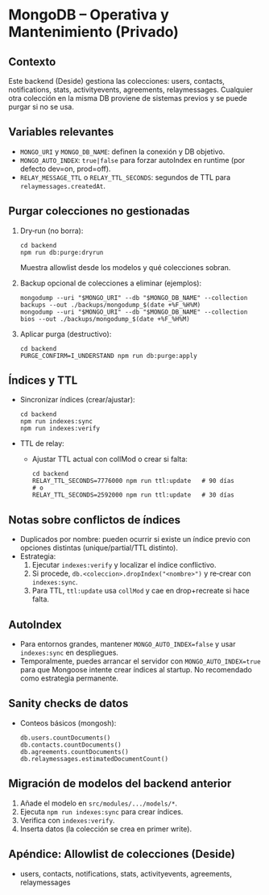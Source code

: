 MongoDB – Operativa y Mantenimiento (Privado)
===========================================

Contexto
--------
Este backend (Deside) gestiona las colecciones: users, contacts, notifications, stats, activityevents, agreements, relaymessages. Cualquier otra colección en la misma DB proviene de sistemas previos y se puede purgar si no se usa.

Variables relevantes
--------------------
- `MONGO_URI` y `MONGO_DB_NAME`: definen la conexión y DB objetivo.
- `MONGO_AUTO_INDEX`: `true|false` para forzar autoIndex en runtime (por defecto dev=on, prod=off).
- `RELAY_MESSAGE_TTL` o `RELAY_TTL_SECONDS`: segundos de TTL para `relaymessages.createdAt`.

Purgar colecciones no gestionadas
---------------------------------
1) Dry‑run (no borra):
   ```
   cd backend
   npm run db:purge:dryrun
   ```
   Muestra allowlist desde los modelos y qué colecciones sobran.

2) Backup opcional de colecciones a eliminar (ejemplos):
   ```
   mongodump --uri "$MONGO_URI" --db "$MONGO_DB_NAME" --collection backups --out ./backups/mongodump_$(date +%F_%H%M)
   mongodump --uri "$MONGO_URI" --db "$MONGO_DB_NAME" --collection bios --out ./backups/mongodump_$(date +%F_%H%M)
   ```

3) Aplicar purga (destructivo):
   ```
   cd backend
   PURGE_CONFIRM=I_UNDERSTAND npm run db:purge:apply
   ```

Índices y TTL
-------------
- Sincronizar índices (crear/ajustar):
  ```
  cd backend
  npm run indexes:sync
  npm run indexes:verify
  ```

- TTL de relay:
  - Ajustar TTL actual con collMod o crear si falta:
    ```
    cd backend
    RELAY_TTL_SECONDS=7776000 npm run ttl:update   # 90 días
    # o
    RELAY_TTL_SECONDS=2592000 npm run ttl:update   # 30 días
    ```

Notas sobre conflictos de índices
---------------------------------
- Duplicados por nombre: pueden ocurrir si existe un índice previo con opciones distintas (unique/partial/TTL distinto).
- Estrategia:
  1) Ejecutar `indexes:verify` y localizar el índice conflictivo.
  2) Si procede, `db.<coleccion>.dropIndex("<nombre>")` y re‑crear con `indexes:sync`.
  3) Para TTL, `ttl:update` usa `collMod` y cae en drop+recreate si hace falta.

AutoIndex
---------
- Para entornos grandes, mantener `MONGO_AUTO_INDEX=false` y usar `indexes:sync` en despliegues.
- Temporalmente, puedes arrancar el servidor con `MONGO_AUTO_INDEX=true` para que Mongoose intente crear índices al startup. No recomendado como estrategia permanente.

Sanity checks de datos
----------------------
- Conteos básicos (mongosh):
  ```
  db.users.countDocuments()
  db.contacts.countDocuments()
  db.agreements.countDocuments()
  db.relaymessages.estimatedDocumentCount()
  ```

Migración de modelos del backend anterior
----------------------------------------
1) Añade el modelo en `src/modules/.../models/*`.
2) Ejecuta `npm run indexes:sync` para crear índices.
3) Verifica con `indexes:verify`.
4) Inserta datos (la colección se crea en primer write).

Apéndice: Allowlist de colecciones (Deside)
-------------------------------------------
- users, contacts, notifications, stats, activityevents, agreements, relaymessages

